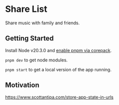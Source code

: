 # Share List

Share music with family and friends.

## Getting Started

Install Node v20.3.0 and [enable pnpm via corepack](https://nodejs.org/api/corepack.html).

`pnpm dev` to get node modules.

`pnpm start` to get a local version of the app running.

## Motivation

https://www.scottantipa.com/store-app-state-in-urls
